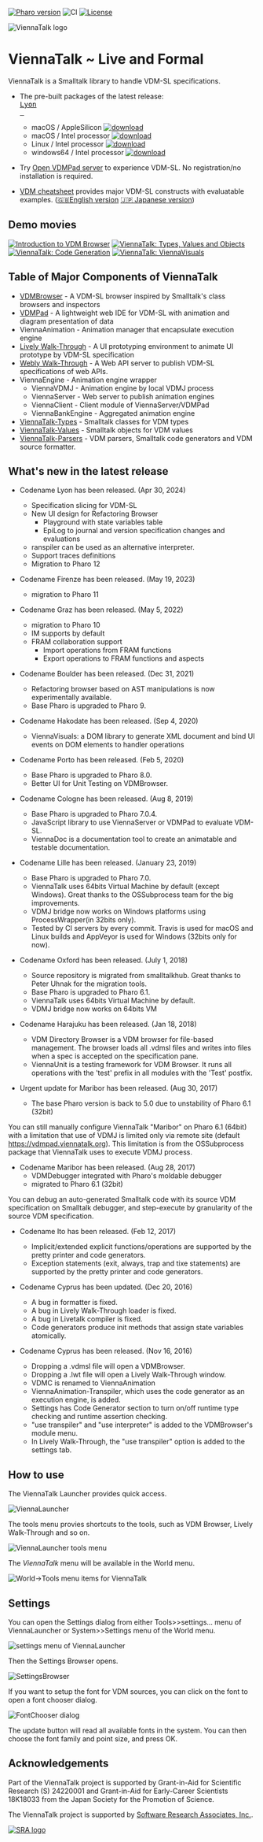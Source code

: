 [![Pharo version](https://img.shields.io/badge/Pharo-11-87CEFA.svg)](https://pharo.org/download)
![CI](https://github.com/tomooda/ViennaTalk/actions/workflows/test.yml/badge.svg)
[![License](https://img.shields.io/badge/license-MIT-blue.svg)](https://raw.githubusercontent.com/cormas/cormas/master/LICENSE)

![ViennaTalk logo](images/ViennaTalk-logo.png)

ViennaTalk ~ Live and Formal
===
ViennaTalk is a Smalltalk library to handle VDM-SL specifications.

* The pre-built packages of the latest release: [<kbd> <br> Lyon <br> &nbsp; </kbd>](https://github.com/tomooda/ViennaTalk/releases/latest/)
   - macOS / AppleSilicon [![download](https://img.shields.io/badge/DOWNLOAD-f0f0f0?labelColor=a0a0a0&style=flat&logoColor=white&logo=DocuSign)](https://github.com/tomooda/ViennaTalk/releases/latest/download/viennatalk-mac-arm64.dmg) 
   - macOS / Intel processor [![download](https://img.shields.io/badge/DOWNLOAD-f0f0f0?labelColor=a0a0a0&style=flat&logoColor=white&logo=DocuSign)](https://github.com/tomooda/ViennaTalk/releases/latest/download/viennatalk-mac-x64.dmg) 
   - Linux / Intel processor [![download](https://img.shields.io/badge/DOWNLOAD-f0f0f0?labelColor=a0a0a0&style=flat&logoColor=white&logo=DocuSign)](https://github.com/tomooda/ViennaTalk/releases/latest/download/viennatalk-linux-x64.tar.bz2) 
   - windows64 / Intel processor [![download](https://img.shields.io/badge/DOWNLOAD-f0f0f0?labelColor=a0a0a0&style=flat&logoColor=white&logo=DocuSign)](https://github.com/tomooda/ViennaTalk/releases/latest/download/viennatalk-win-x64.zip) 

* Try [Open VDMPad server](https://vdmpad.viennatalk.org) to experience VDM-SL. No registration/no installation is required.
* [VDM cheatsheet](https://viennatalk.org/ViennaDoc/cheatsheet-en/) provides major VDM-SL constructs with evaluatable examples. ([🇬🇧English version](https://viennatalk.org/ViennaDoc/cheatsheet-en/) [🇯🇵 Japanese version](https://viennatalk.org/ViennaDoc/cheatsheet-ja/))

Demo movies
---
[![Introduction to VDM Browser](https://img.youtube.com/vi/ZIR3fFPeTz0/1.jpg)](https://www.youtube.com/watch?v=ZIR3fFPeTz0)
[![ViennaTalk: Types, Values and Objects](https://img.youtube.com/vi/anZoWeA5vd0/1.jpg)](https://www.youtube.com/watch?v=anZoWeA5vd0)
[![ViennaTalk: Code Generation](https://img.youtube.com/vi/sDXiM5yvTxw/1.jpg)](https://www.youtube.com/watch?v=sDXiM5yvTxw)
[![ViennaTalk: ViennaVisuals](https://img.youtube.com/vi/utaX8UYQjRs/1.jpg)](https://www.youtube.com/watch?v=utaX8UYQjRs)

Table of Major Components of ViennaTalk
---

* [VDMBrowser](VDMBrowser.md) - A VDM-SL browser inspired by Smalltalk's class browsers and inspectors
* [VDMPad](VDMPad.md) - A lightweight web IDE for VDM-SL with animation and diagram presentation of data
* ViennaAnimation - Animation manager that encapsulate execution engine
* [Lively Walk-Through](LivelyWalk-Through.md) - A UI prototyping environment to animate UI prototype by VDM-SL specification
* [Webly Walk-Through](WeblyWalkThrough.md) - A Web API server to publish VDM-SL specifications of web APIs.
* ViennaEngine - Animation engine wrapper
   - ViennaVDMJ - Animation engine by local VDMJ process
   - ViennaServer - Web server to publish animation engines
   - ViennaClient - Client module of ViennaServer/VDMPad
   - ViennaBankEngine - Aggregated animation engine
* [ViennaTalk-Types](ViennaTalk-Types.md) - Smalltalk classes for VDM types
* [ViennaTalk-Values](ViennaTalk-Values.md) - Smalltalk objects for VDM values
* [ViennaTalk-Parsers](ViennaTalk-Parser.md) - VDM parsers, Smalltalk code generators and VDM source formatter.

What's new in the latest release
---

* Codename Lyon has been released. (Apr 30, 2024)
   - Specification slicing for VDM-SL
   - New UI design for Refactoring Browser
      - Playground with state variables table
      - EpiLog to journal and version specification changes and evaluations
   - ranspiler can be used as an alternative interpreter.
   - Support traces definitions
   - Migration to Pharo 12

* Codename Firenze has been released. (May 19, 2023)
  - migration to Pharo 11
    
* Codename Graz has been released. (May 5, 2022)
  - migration to Pharo 10
  - IM supports by default
  - FRAM collaboration support
    - Import operations from FRAM functions
    - Export operations to FRAM functions and aspects


* Codename Boulder has been released. (Dec 31, 2021)
  - Refactoring browser based on AST manipulations is now experimentally available.
  - Base Pharo is upgraded to Pharo 9.

* Codename Hakodate has been released. (Sep 4, 2020)
  - ViennaVisuals: a DOM library to generate XML document and bind UI events on DOM elements to handler operations

* Codename Porto has been released. (Feb 5, 2020)
  - Base Pharo is upgraded to Pharo 8.0.
  - Better UI for Unit Testing on VDMBrowser.

* Codename Cologne has been released. (Aug 8, 2019)
  - Base Pharo is upgraded to Pharo 7.0.4.
  - JavaScript library to use ViennaServer or VDMPad to evaluate VDM-SL.
  - ViennaDoc is a documentation tool to create an animatable and testable documentation.

* Codename Lille has been released. (January 23, 2019)
  - Base Pharo is upgraded to Pharo 7.0.
  - ViennaTalk uses 64bits Virtual Machine by default (except Windows). Great thanks to the OSSubprocess team for the big improvements.
  - VDMJ bridge now works on Windows platforms using ProcessWrapper(in 32bits only).
  - Tested by CI servers by every commit. Travis is used for macOS and Linux builds and AppVeyor is used for Windows (32bits only for now).

* Codename Oxford has been released. (July 1, 2018)
  - Source repository is migrated from smalltalkhub. Great thanks to Peter Uhnak for the migration tools.
  - Base Pharo is upgraded to Pharo 6.1.
  - ViennaTalk uses 64bits Virtual Machine by default.
  - VDMJ bridge now works on 64bits VM
* Codename Harajuku has been released. (Jan 18, 2018)
  - VDM Directory Browser is a VDM browser for file-based management. The browser loads all .vdmsl files and writes into files when a spec is accepted on the specification pane.
  - ViennaUnit is a testing framework for VDM Browser. It runs all operations with the 'test' prefix in all modules with the 'Test' postfix.

* Urgent update for Maribor has been released. (Aug 30, 2017)
  - The base Pharo version is back to 5.0 due to unstability of Pharo 6.1 (32bit)

You can still manually configure ViennaTalk "Maribor" on Pharo 6.1 (64bit) with a limitation that use of VDMJ is limited only via remote site (default https://vdmpad.viennatalk.org). This limitation is from the OSSubprocess package that ViennaTalk uses to execute VDMJ process.
 
* Codename Maribor has been released. (Aug 28, 2017)
  - VDMDebugger integrated with Pharo's moldable debugger
  - migrated to Pharo 6.1 (32bit)
 
 You can debug an auto-generated Smalltalk code with its source VDM specification on Smalltalk debugger, and step-execute by granularity of the source VDM specification.

* Codename Ito has been released. (Feb 12, 2017)
  - Implicit/extended explicit functions/operations are supported by the pretty printer and code generators.
  - Exception statements (exit, always, trap and tixe statements) are supported by the pretty printer and code generators.
  
* Codename Cyprus has been updated. (Dec 20, 2016)
  - A bug in formatter is fixed.
  - A bug in Lively Walk-Through loader is fixed.
  - A bug in Livetalk compiler is fixed.
  - Code generators produce init methods that assign state variables atomically.
  
* Codename Cyprus has been released. (Nov 16, 2016)
  - Dropping a .vdmsl file will open a VDMBrowser.
  - Dropping a .lwt file will open a Lively Walk-Through window.
  - VDMC is renamed to ViennaAnimation
  - ViennaAnimation-Transpiler, which uses the code generator as an execution engine, is added.
  - Settings has Code Generator section to turn on/off runtime type checking and runtime assertion checking.
  - "use transpiler" and "use interpreter" is added to the VDMBrowser's module menu.
  - In Lively Walk-Through, the "use transpiler" option is added to the settings tab.


How to use
---
The ViennaTalk Launcher provides quick access.

![ViennaLauncher](images/ViennaLauncher.png)

The tools menu provies shortcuts to the tools, such as VDM Browser, Lively Walk-Through and so on.

![ViennaLauncher tools menu](images/ViennaLauncher-menu.png)

The *ViennaTalk* menu will be available in the World menu.

![World->Tools menu items for ViennaTalk](images/ViennaTalk-menu.png)

Settings
---
You can open the Settings dialog from either Tools>>settings... menu of ViennaLauncher or System>>Settings menu of the World menu.

![settings menu of ViennaLauncher](images/SettingsMenu.png)

Then the Settings Browser opens.

![SettingsBrowser](images/SettingsBrowser.png)

If you want to setup the font for VDM sources, you can click on the font to open a font chooser dialog.

![FontChooser dialog](images/SettingsFont.png)

The update button will read all available fonts in the system. You can then choose the font family and point size, and press OK.

Acknowledgements
---
Part of the ViennaTalk project is supported by Grant-in-Aid for Scientific Research (S) 24220001 and Grant-in-Aid for Early-Career Scientists 18K18033 from the Japan Society for the Promotion of Science.

The ViennaTalk project is supported by [Software Research Associates, Inc.](https://www.sra.co.jp/en/).

[![SRA logo](images/SRA-logo-large.png)](https://www.sra.co.jp/en/)
